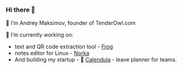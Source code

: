 ### Hi there 👋

👋 I’m Andrey Maksimov, founder of TenderOwl.com

🔭 I’m currently working on:
- text and QR code extraction tool - [Frog](https://github.com/tenderowl/frog)
- notes editor for Linux - [Norka](https://github.com/tenderowl/norka)
- And building my startup - 🌻 [Calendula](https://github.com/amka/calendula-app) - leave planner for teams.

